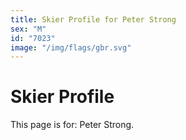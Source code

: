 ```yaml
---
title: Skier Profile for Peter Strong
sex: "M"
id: "7023"
image: "/img/flags/gbr.svg" 
---
```


# Skier Profile

This page is for: Peter Strong.
    